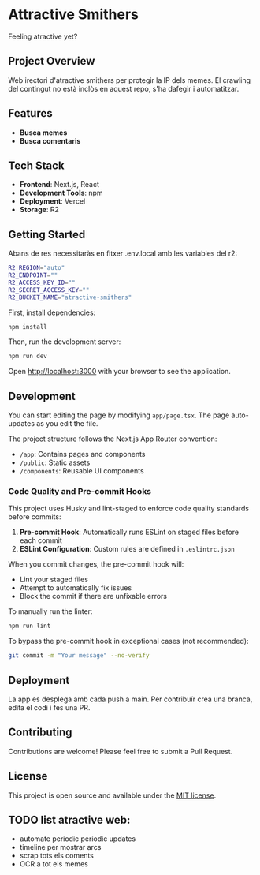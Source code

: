 # Attractive Smithers

Feeling atractive yet?

## Project Overview

Web irectori d'atractive smithers per protegir la IP dels memes. El crawling del contingut no està inclòs en aquest repo, s'ha dafegir i automatitzar.

## Features

- **Busca memes**
- **Busca comentaris**


## Tech Stack

- **Frontend**: Next.js, React
- **Development Tools**: npm
- **Deployment**: Vercel
- **Storage**: R2

## Getting Started

Abans de res necessitaràs en fitxer .env.local amb les variables del r2:

```bash
R2_REGION="auto"
R2_ENDPOINT=""
R2_ACCESS_KEY_ID=""
R2_SECRET_ACCESS_KEY=""
R2_BUCKET_NAME="atractive-smithers"
```

First, install dependencies:

```bash
npm install
```

Then, run the development server:

```bash
npm run dev
```

Open [http://localhost:3000](http://localhost:3000) with your browser to see the application.

## Development

You can start editing the page by modifying `app/page.tsx`. The page auto-updates as you edit the file.

The project structure follows the Next.js App Router convention:
- `/app`: Contains pages and components
- `/public`: Static assets
- `/components`: Reusable UI components

### Code Quality and Pre-commit Hooks

This project uses Husky and lint-staged to enforce code quality standards before commits:

1. **Pre-commit Hook**: Automatically runs ESLint on staged files before each commit
2. **ESLint Configuration**: Custom rules are defined in `.eslintrc.json`

When you commit changes, the pre-commit hook will:
- Lint your staged files
- Attempt to automatically fix issues
- Block the commit if there are unfixable errors

To manually run the linter:
```bash
npm run lint
```

To bypass the pre-commit hook in exceptional cases (not recommended):
```bash
git commit -m "Your message" --no-verify
```

## Deployment

La app es desplega amb cada push a main. Per contribuïr crea una branca, edita el codi i fes una PR.

## Contributing

Contributions are welcome! Please feel free to submit a Pull Request.

## License

This project is open source and available under the [MIT license](LICENSE).

## TODO list atractive web:
- automate periodic periodic updates
- timeline per mostrar arcs
- ⁠scrap tots els coments
- OCR a tot els memes
